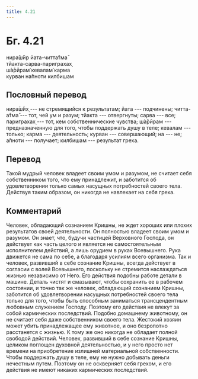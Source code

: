 ```yaml
---
title: 4.21
---
```


# Бг. 4.21
нира̄ш́ӣр йата-читта̄тма̄<br/>
тйакта-сарва-париграхах̣<br/>
ш́а̄рӣрам̇ кевалам̇ карма<br/>
курван на̄пноти килбишам
## Пословный перевод

нира̄ш́ӣх̣ --- не стремящийся к результатам; йата --- подчинены; читта-а̄тма̄
--- тот, чей ум и разум; тйакта --- отвергнуты; сарва --- все;
париграхах̣ --- тот, кем собственнические чувства; ш́а̄рӣрам ---
предназначенную для того, чтобы поддержать душу в теле; кевалам ---
только; карма --- деятельность; курван --- совершающий; на --- не;
а̄пноти --- получает; килбишам --- результат греха.

## Перевод

Такой мудрый человек владеет своим умом и разумом, не считает себя
собственником того, что ему принадлежит, и заботится об удовлетворении
только самых насущных потребностей своего тела. Действуя таким образом,
он никогда не навлекает на себя греха.

## Комментарий

Человек, обладающий сознанием Кришны, не ждет хороших или плохих
результатов своей деятельности. Он полностью владеет своим умом и
разумом. Он знает, что, будучи частицей Верховного Господа, он действует
как часть целого и является не самостоятельным исполнителем действий, а
лишь орудием в руках Всевышнего. Рука движется не сама по себе, а
благодаря усилиям всего организма. Так и человек, развивший в себе
сознание Кришны, всегда действует в согласии с волей Всевышнего,
поскольку не стремится наслаждаться жизнью независимо от Него. Его
действия подобны работе детали в машине. Деталь чистят и смазывают,
чтобы сохранить ее в рабочем состоянии, и точно так же человек,
обладающий сознанием Кришны, заботится об удовлетворении насущных
потребностей своего тела только для того, чтобы быть способным
заниматься трансцендентным любовным служением Господу. Поэтому его
действия не влекут за собой кармических последствий. Подобно домашнему
животному, он не считает себя даже собственником своего тела. Жестокий
хозяин может убить принадлежащее ему животное, и оно безропотно
расстанется с жизнью. К тому же оно никогда не обладает полной свободой
действий. Человек, развивший в себе сознание Кришны, целиком поглощен
духовной деятельностью, и у него просто нет времени на приобретение
излишней материальной собственности. Чтобы поддержать душу в теле, ему
не нужно добывать деньги нечестным путем. Поэтому он не оскверняет себя
грехом, и его действия не имеют никаких кармических последствий.
